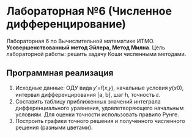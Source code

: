 # Лабораторная №6 (Численное дифференцирование)
Лабораторная 6 по Вычислительной математике ИТМО.  
**Усовершенствованный метод Эйлера, Метод Милна**.
Цель лабораторной работы: решить задачу Коши численными методами.

## Программная реализация  
1. Исходные данные: ОДУ вида 𝑦′=𝑓(𝑥,𝑦), начальные условия 𝑦(𝑥0), интервал дифференцирования [a, b], шаг h, точность 𝜀.
2. Составить таблицу приближенных значений интеграла дифференциального уравнения, удовлетворяющего начальным условиям. Для оценки точности использовать правило Рунге.
3. Построить графики точного решения и полученного численного решения (разными цветами).